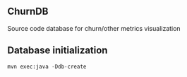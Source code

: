 ## ChurnDB
Source code database for churn/other metrics visualization
 
## Database initialization

```
mvn exec:java -Ddb-create
```
